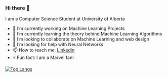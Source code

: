 ### Hi there 👋

<!--
**Akarsh654/Akarsh654** is a ✨ _special_ ✨ repository because its `README.md` (this file) appears on your GitHub profile. -->

I am a Computer Science Student at University of Alberta 

- 🔭 I’m currently working on Machine Learning Projects 
- 🌱 I’m currently learning the theory behind Machine Learning Algorithms
- 👯 I’m looking to collaborate on Machine Learning and web design
- 🤔 I’m looking for help with Neural Networks
- 📫 How to reach me: [Linkedin](https://www.linkedin.com/in/akrash-sharma-a75808198/)
- ⚡ Fun fact: I am a Marvel fan!

[![Top Langs](https://github-readme-stats.vercel.app/api/top-langs/?username=Akarsh654&hide=Jupyter_Notebook&layout=compact)](https://github.com/Akarsh654/github-readme-stats)

